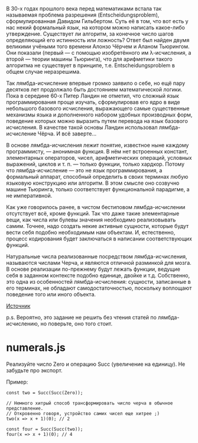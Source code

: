 В 30-х годах прошлого века перед математиками встала так называемая проблема разрешения (Entscheidungsproblem), сформулированная Давидом Гильбертом. Суть её в том, что вот есть у нас некий формальный язык, на котором можно написать какое-либо утверждение. Существует ли алгоритм, за конечное число шагов определяющий его истинность или ложность? Ответ был найден двумя великими учёными того времени Алонзо Чёрчем и Аланом Тьюрингом. Они показали (первый — с помощью изобретённого им λ-исчисления, а второй — теории машины Тьюринга), что для арифметики такого алгоритма не существует в принципе, т.е. Entscheidungsproblem в общем случае неразрешима.

Так лямбда-исчисление впервые громко заявило о себе, но ещё пару десятков лет продолжало быть достоянием математической логики. Пока в середине 60-х Питер Ландин не отметил, что сложный язык программирования проще изучать, сформулировав его ядро в виде небольшого базового исчисления, выражающего самые существенные механизмы языка и дополненного набором удобных производных форм, поведение которых можно выразить путем перевода на язык базового исчисления. В качестве такой основы Ландин использовал лямбда-исчисление Чёрча. И всё заверте…

В основе лямбда-исчисления лежит понятие, известное ныне каждому программисту, — анонимная функция. В нём нет встроенных констант, элементарных операторов, чисел, арифметических операций, условных выражений, циклов и т. п. — только функции, только хардкор. Потому что лямбда-исчисление — это не язык программирования, а формальный аппарат, способный определить в своих терминах любую языковую конструкцию или алгоритм. В этом смысле оно созвучно машине Тьюринга, только соответствует функциональной парадигме, а не императивной.

Как уже говорилось ранее, в чистом бестиповом лямбда-исчислении отсутствует всё, кроме функций. Так что даже такие элементарные вещи, как числа или булевы значения необходимо реализовывать самим. Точнее, надо создать некие активные сущности, которые будут вести себя подобно необходимым нам объектам. И, естественно, процесс кодирования будет заключаться в написании соответствующих функций.

Натуральные числа реализованные посредством лямбда-исчисления, называются числами Черча, и являются отличной разминкой для мозга. В основе реализации по-прежнему будут лежать функции, ведущие себя в заданном контексте подобно единице, двойке и т.д. Собственно, это одна из особенностей лямбда-исчисления: сущности, записанные в его терминах, не обладают самодостаточностью, поскольку воплощают поведение того или иного объекта.

[Источник](https://habrahabr.ru/post/215807/)

p.s. Вероятно, это задание не решить без чтения статей по лямбда-исчислению, но поверьте, оно того стоит.

# numerals.js

Реализуйте число Zero и операцию Succ (увеличение на единицу). Не забудьте про экспорт.

Пример:

```
const two = Succ(Succ(Zero));

// Немного хитрый способ трансформировать число черча в обычное представление.
// Откровенно говоря, устройство самих чисел еще хитрее ;)
two(x => x + 1)(0); // 2

const four = Succ(Succ(two));
four(x => x + 1)(0); // 4
```
